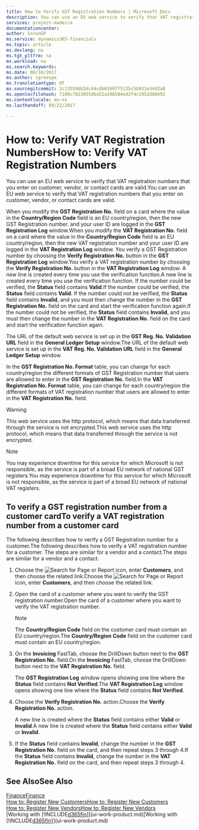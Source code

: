 ```yaml
---
title: How to Verify GST Registration Numbers | Microsoft Docs
description: You can use an EU web service to verify that VAT registration numbers that you enter on customer, vendor, or contact cards are valid.
services: project-madeira
documentationcenter: 
author: SorenGP
ms.service: dynamics365-financials
ms.topic: article
ms.devlang: na
ms.tgt_pltfrm: na
ms.workload: na
ms.search.keywords: 
ms.date: 08/10/2017
ms.author: sgroespe
ms.translationtype: HT
ms.sourcegitcommit: 2c13559bb3dc44cdb61697f5135c5b931e34d2a8
ms.openlocfilehash: 7180c7823055dba52a398584ed2f4c2952d08492
ms.contentlocale: en-nz
ms.lasthandoff: 09/22/2017

---
```

# <a name="how-to-verify-vat-registration-numbers"></a><span data-ttu-id="ad546-103">How to: Verify VAT Registration Numbers</span><span class="sxs-lookup"><span data-stu-id="ad546-103">How to: Verify VAT Registration Numbers</span></span>
<span data-ttu-id="ad546-104">You can use an EU web service to verify that VAT registration numbers that you enter on customer, vendor, or contact cards are valid.</span><span class="sxs-lookup"><span data-stu-id="ad546-104">You can use an EU web service to verify that VAT registration numbers that you enter on customer, vendor, or contact cards are valid.</span></span>  

 <span data-ttu-id="ad546-105">When you modify the **GST Registration No.** field on a card where the value in the **Country/Region Code** field is an EU country/region, then the new GST Registration number. and your user ID are logged in the **GST Registration Log** window.</span><span class="sxs-lookup"><span data-stu-id="ad546-105">When you modify the **VAT Registration No.** field on a card where the value in the **Country/Region Code** field is an EU country/region, then the new VAT registration number and your user ID are logged in the **VAT Registration Log** window.</span></span> <span data-ttu-id="ad546-106">You verify a GST Registration number by choosing the **Verify Registration No.** button in the **GST Registration Log** window.</span><span class="sxs-lookup"><span data-stu-id="ad546-106">You verify a VAT registration number by choosing the **Verify Registration No.** button in the **VAT Registration Log** window.</span></span> <span data-ttu-id="ad546-107">A new line is created every time you use the verification function.</span><span class="sxs-lookup"><span data-stu-id="ad546-107">A new line is created every time you use the verification function.</span></span> <span data-ttu-id="ad546-108">If the number could be verified, the **Status** field contains **Valid**.</span><span class="sxs-lookup"><span data-stu-id="ad546-108">If the number could be verified, the **Status** field contains **Valid**.</span></span> <span data-ttu-id="ad546-109">If the number could not be verified, the **Status** field contains **Invalid**, and you must then change the number in the **GST Registration No.** field on the card and start the verification function again.</span><span class="sxs-lookup"><span data-stu-id="ad546-109">If the number could not be verified, the **Status** field contains **Invalid**, and you must then change the number in the **VAT Registration No.** field on the card and start the verification function again.</span></span>  

 <span data-ttu-id="ad546-110">The URL of the default web service is set up in the **GST Reg. No. Validation URL** field in the **General Ledger Setup** window.</span><span class="sxs-lookup"><span data-stu-id="ad546-110">The URL of the default web service is set up in the **VAT Reg. No. Validation URL** field in the **General Ledger Setup** window.</span></span>  

 <span data-ttu-id="ad546-111">In the **GST Registration No. Format** table, you can change for each country/region the different formats of GST Registration number that users are allowed to enter in the **GST Registration No.** field.</span><span class="sxs-lookup"><span data-stu-id="ad546-111">In the **VAT Registration No. Format** table, you can change for each country/region the different formats of VAT registration number that users are allowed to enter in the **VAT Registration No.** field.</span></span>  

> [!WARNING]  
>  <span data-ttu-id="ad546-112">This web service uses the http protocol, which means that data transferred through the service is not encrypted.</span><span class="sxs-lookup"><span data-stu-id="ad546-112">This web service uses the http protocol, which means that data transferred through the service is not encrypted.</span></span>  

> [!NOTE]  
>  <span data-ttu-id="ad546-113">You may experience downtime for this service for which Microsoft is not responsible, as the service is part of a broad EU network of national GST registers.</span><span class="sxs-lookup"><span data-stu-id="ad546-113">You may experience downtime for this service for which Microsoft is not responsible, as the service is part of a broad EU network of national VAT registers.</span></span>  

## <a name="to-verify-a-vat-registration-number-from-a-customer-card"></a><span data-ttu-id="ad546-114">To verify a GST registration number from a customer card</span><span class="sxs-lookup"><span data-stu-id="ad546-114">To verify a VAT registration number from a customer card</span></span>  
<span data-ttu-id="ad546-115">The following describes how to verify a GST Registration number for a customer.</span><span class="sxs-lookup"><span data-stu-id="ad546-115">The following describes how to verify a VAT registration number for a customer.</span></span> <span data-ttu-id="ad546-116">The steps are similar for a vendor and a contact.</span><span class="sxs-lookup"><span data-stu-id="ad546-116">The steps are similar for a vendor and a contact.</span></span>   
1.  <span data-ttu-id="ad546-117">Choose the ![Search for Page or Report](media/ui-search/search_small.png "Search for Page or Report icon") icon, enter **Customers**, and then choose the related link.</span><span class="sxs-lookup"><span data-stu-id="ad546-117">Choose the ![Search for Page or Report](media/ui-search/search_small.png "Search for Page or Report icon") icon, enter **Customers**, and then choose the related link.</span></span>  

2.  <span data-ttu-id="ad546-118">Open the card of a customer where you want to verify the GST registration number.</span><span class="sxs-lookup"><span data-stu-id="ad546-118">Open the card of a customer where you want to verify the VAT registration number.</span></span>  

    > [!NOTE]  
    >  <span data-ttu-id="ad546-119">The **Country/Region Code** field on the customer card must contain an EU country/region.</span><span class="sxs-lookup"><span data-stu-id="ad546-119">The **Country/Region Code** field on the customer card must contain an EU country/region.</span></span>  
3.  <span data-ttu-id="ad546-120">On the **Invoicing** FastTab, choose the DrillDown button next to the **GST Registration No.** field.</span><span class="sxs-lookup"><span data-stu-id="ad546-120">On the **Invoicing** FastTab, choose the DrillDown button next to the **VAT Registration No.** field.</span></span>  

    <span data-ttu-id="ad546-121">The **GST Registration Log** window opens showing one line where the **Status** field contains **Not Verified**.</span><span class="sxs-lookup"><span data-stu-id="ad546-121">The **VAT Registration Log** window opens showing one line where the **Status** field contains **Not Verified**.</span></span>  
4.  <span data-ttu-id="ad546-122">Choose the **Verify Registration No.** action.</span><span class="sxs-lookup"><span data-stu-id="ad546-122">Choose the **Verify Registration No.** action.</span></span>  

     <span data-ttu-id="ad546-123">A new line is created where the **Status** field contains either **Valid** or **Invalid**.</span><span class="sxs-lookup"><span data-stu-id="ad546-123">A new line is created where the **Status** field contains either **Valid** or **Invalid**.</span></span>  
5.  <span data-ttu-id="ad546-124">If the **Status** field contains **Invalid**, change the number in the **GST Registration No.** field on the card, and then repeat steps 3 through 4.</span><span class="sxs-lookup"><span data-stu-id="ad546-124">If the **Status** field contains **Invalid**, change the number in the **VAT Registration No.** field on the card, and then repeat steps 3 through 4.</span></span>  

## <a name="see-also"></a><span data-ttu-id="ad546-125">See Also</span><span class="sxs-lookup"><span data-stu-id="ad546-125">See Also</span></span>  
[<span data-ttu-id="ad546-126">Finance</span><span class="sxs-lookup"><span data-stu-id="ad546-126">Finance</span></span>](finance.md)  
[<span data-ttu-id="ad546-127">How to: Register New Customers</span><span class="sxs-lookup"><span data-stu-id="ad546-127">How to: Register New Customers</span></span>](sales-how-register-new-customers.md)  
[<span data-ttu-id="ad546-128">How to: Register New Vendors</span><span class="sxs-lookup"><span data-stu-id="ad546-128">How to: Register New Vendors</span></span>](purchasing-how-register-new-vendors.md)  
<span data-ttu-id="ad546-129">[Working with [!INCLUDE[d365fin](includes/d365fin_md.md)]](ui-work-product.md)</span><span class="sxs-lookup"><span data-stu-id="ad546-129">[Working with [!INCLUDE[d365fin](includes/d365fin_md.md)]](ui-work-product.md)</span></span>

